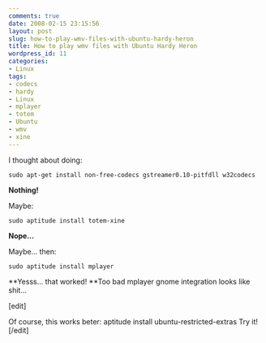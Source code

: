 ```yaml
---
comments: true
date: 2008-02-15 23:15:56
layout: post
slug: how-to-play-wmv-files-with-ubuntu-hardy-heron
title: How to play wmv files with Ubuntu Hardy Heron
wordpress_id: 11
categories:
- Linux
tags:
- codecs
- hardy
- Linux
- mplayer
- totem
- Ubuntu
- wmv
- xine
---
```


I thought about doing:

```
sudo apt-get install non-free-codecs gstreamer0.10-pitfdll w32codecs
```

**Nothing!**

Maybe:

```
sudo aptitude install totem-xine
```

**Nope...**

Maybe... then:

```
sudo aptitude install mplayer
```

**Yesss... that worked! **Too bad mplayer gnome integration looks like shit...

[edit]

Of course, this works beter: aptitude install ubuntu-restricted-extras
Try it!
[/edit]
